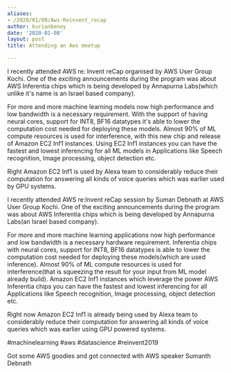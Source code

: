 ```yaml
---
aliases:
- /2020/01/08/Aws-Reinvent_recap
author: kurianbenoy
date: '2020-01-08'
layout: post
title: Attending an Aws meetup

---
```


I recently attended AWS re: Invent reCap organised by AWS User Group Kochi. One of the exciting announcements during the program was about AWS Inferentia chips which is being developed by Annapurna Labs(which unlike it's name is an Israel based company).


For more and more machine learning models now high performance and low bandwidth is a necessary requirement. With the support of having neural cores, support for INT8, BF16 datatypes it's able to lower the computation cost needed for deploying these models. Almost 90% of ML compute resources is used for interference, with this new chip and release of Amazon EC2 Inf1 instances. Using EC2 Inf1 instances you can have the fastest and lowest inferencing for all ML models in Applications like Speech recognition, Image processing, object detection etc.


Right Amazon EC2 Inf1 is used by Alexa team to considerably reduce their computation for answering all kinds of voice queries which was earlier used by GPU systems.

I recently attended AWS re:Invent reCap session by Suman Debnath at AWS User Group Kochi. One of the exciting announcements during the program was about AWS Inferentia chips which is being developed by Annapurna Labs(an Israel based company).


For more and more machine learning applications now high performance and low bandwidth is a necessary hardware requirement. Inferentia chips with neural cores, support for INT8, BF16 datatypes is able to lower the computation cost needed for deploying these models(which are used inference). Almost 90% of ML compute resources is used for interference(that is squeezing the result for your input from ML model already build). Amazon EC2 Inf1 instances which leverage the power AWS Inferentia chips you can have the fastest and lowest inferencing for all  Applications like Speech recognition, Image processing, object detection etc.


Right now Amazon EC2 Inf1 is already being used by Alexa team to considerably reduce their computation for answering all kinds of voice queries which was earlier using GPU powered systems.


#machinelearning #aws #datascience #reinvent2019

Got some AWS goodies and got connected with AWS speaker Sumanth Debnath

